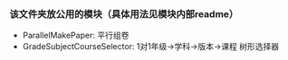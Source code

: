 ### 该文件夹放公用的模块（具体用法见模块内部readme）
- ParallelMakePaper: 平行组卷
- GradeSubjectCourseSelector: 1对1年级→学科→版本→课程 树形选择器
